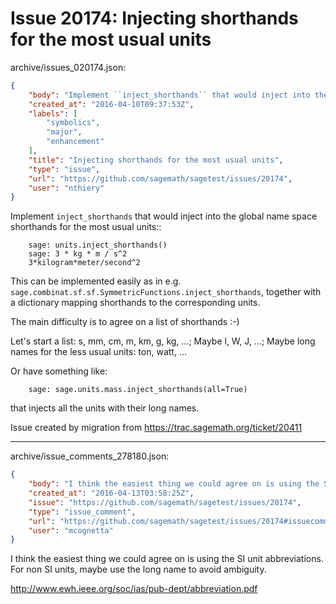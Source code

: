 # Issue 20174: Injecting shorthands for the most usual units

archive/issues_020174.json:
```json
{
    "body": "Implement ``inject_shorthands`` that would inject into the global name space shorthands for the most usual units::\n\n\n```\n    sage: units.inject_shorthands()\n    sage: 3 * kg * m / s^2\n    3*kilogram*meter/second^2\n```\n\n\nThis can be implemented easily as in e.g. ``sage.combinat.sf.sf.SymmetricFunctions.inject_shorthands``, together with a dictionary mapping shorthands to the corresponding units.\n\nThe main difficulty is to agree on a list of shorthands :-)\n\nLet's start a list: s, mm, cm, m, km, g, kg, ...;\nMaybe l, W, J, ...;\nMaybe long names for the less usual units: ton, watt, ...\n\nOr have something like:\n\n```\n    sage: sage.units.mass.inject_shorthands(all=True)\n```\n\nthat injects all the units with their long names.\n\n\nIssue created by migration from https://trac.sagemath.org/ticket/20411\n\n",
    "created_at": "2016-04-10T09:37:53Z",
    "labels": [
        "symbolics",
        "major",
        "enhancement"
    ],
    "title": "Injecting shorthands for the most usual units",
    "type": "issue",
    "url": "https://github.com/sagemath/sagetest/issues/20174",
    "user": "nthiery"
}
```
Implement ``inject_shorthands`` that would inject into the global name space shorthands for the most usual units::


```
    sage: units.inject_shorthands()
    sage: 3 * kg * m / s^2
    3*kilogram*meter/second^2
```


This can be implemented easily as in e.g. ``sage.combinat.sf.sf.SymmetricFunctions.inject_shorthands``, together with a dictionary mapping shorthands to the corresponding units.

The main difficulty is to agree on a list of shorthands :-)

Let's start a list: s, mm, cm, m, km, g, kg, ...;
Maybe l, W, J, ...;
Maybe long names for the less usual units: ton, watt, ...

Or have something like:

```
    sage: sage.units.mass.inject_shorthands(all=True)
```

that injects all the units with their long names.


Issue created by migration from https://trac.sagemath.org/ticket/20411





---

archive/issue_comments_278180.json:
```json
{
    "body": "I think the easiest thing we could agree on is using the SI unit abbreviations. For non SI units, maybe use the long name to avoid ambiguity.\n\nhttp://www.ewh.ieee.org/soc/ias/pub-dept/abbreviation.pdf",
    "created_at": "2016-04-13T03:58:25Z",
    "issue": "https://github.com/sagemath/sagetest/issues/20174",
    "type": "issue_comment",
    "url": "https://github.com/sagemath/sagetest/issues/20174#issuecomment-278180",
    "user": "mcognetta"
}
```

I think the easiest thing we could agree on is using the SI unit abbreviations. For non SI units, maybe use the long name to avoid ambiguity.

http://www.ewh.ieee.org/soc/ias/pub-dept/abbreviation.pdf
